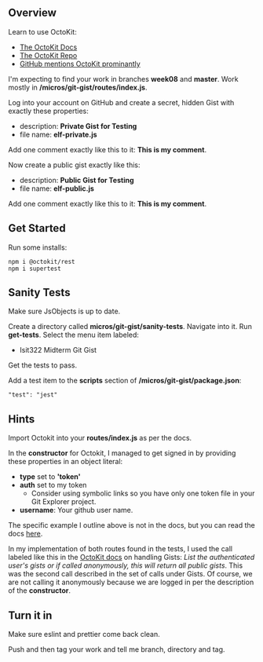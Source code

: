 ## Overview

Learn to use OctoKit:

- [The OctoKit Docs](https://octokit.github.io/rest.js/#usage)
- [The OctoKit Repo](https://github.com/octokit/rest.js)
- [GitHub mentions OctoKit prominantly](https://developer.github.com/v3/libraries/)

I'm expecting to find your work in branches **week08** and **master**. Work mostly in **/micros/git-gist/routes/index.js**.

Log into your account on GitHub and create a secret, hidden Gist with exactly these properties:

- description: **Private Gist for Testing**
- file name: **elf-private.js**

Add one comment exactly like this to it: **This is my comment**.

Now create a public gist exactly like this:

- description: **Public Gist for Testing**
- file name: **elf-public.js**

Add one comment exactly like this to it: **This is my comment**.

## Get Started

Run some installs:

    npm i @octokit/rest
    npm i supertest

## Sanity Tests

Make sure JsObjects is up to date.

Create a directory called **micros/git-gist/sanity-tests**. Navigate into it. Run **get-tests**. Select the menu item labeled:

- Isit322 Midterm Git Gist

Get the tests to pass.

Add a test item to the **scripts** section of **/micros/git-gist/package.json**:

    "test": "jest"


## Hints

Import Octokit into your **routes/index.js** as per the docs.

In the **constructor** for Octokit, I managed to get signed in by providing these properties in an object literal:

- **type** set to **'token'**
- **auth** set to my token
  - Consider using symbolic links so you have only one token file in your Git Explorer project.
- **username**: Your github user name.

The specific example I outline above is not in the docs, but you can read the docs [here](https://octokit.github.io/rest.js/#authentication).

In my implementation of both routes found in the tests, I used the call labeled like this in the [OctoKit docs][octo-gists] on handling Gists: _List the authenticated user's gists or if called anonymously, this will return all public gists_. This was the second call described in the set of calls under Gists. Of course, we are not calling it anonymously because we are logged in per the description of the **constructor**.

## Turn it in

Make sure eslint and prettier come back clean.

Push and then tag your work and tell me branch, directory and tag.

[octo-gists]: https://octokit.github.io/rest.js/#octokit-routes-gists
